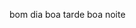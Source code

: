 bom dia 
boa tarde
boa noite

<!---
mvJotaJ/mvJotaJ is a ✨ special ✨ repository because its `README.md` (this file) appears on your GitHub profile.
You can click the Preview link to take a look at your changes.
--->
